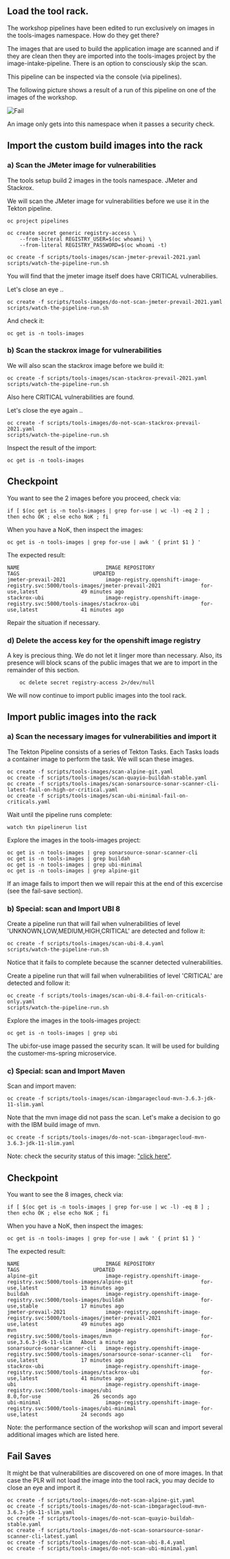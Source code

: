 ## Load the tool rack.

The workshop pipelines have been edited to run exclusively on images in the tools-images namespace. How do they get there?

The images that are used to build the application image are scanned and if they are clean then they are imported into the tools-images project by the image-intake-pipeline. There is an option to consciously skip the scan.  

This pipeline can be inspected via the console (via pipelines). 

The following picture shows a result of a run of this pipeline on one of the images of the workshop.

![Fail](../../images/image-intake-pipeline-prevail-2021.png?raw=true "Title")

An image only gets into this namespace when it passes a security check.

## Import the custom build images into the rack

### a) Scan the JMeter image for vulnerabilities

The tools setup build 2 images in the tools namespace. JMeter and Stackrox.

We will scan the JMeter image for vulnerabilities before we use it in the Tekton pipeline. 

    oc project pipelines

    oc create secret generic registry-access \
        --from-literal REGISTRY_USER=$(oc whoami) \
        --from-literal REGISTRY_PASSWORD=$(oc whoami -t)

    oc create -f scripts/tools-images/scan-jmeter-prevail-2021.yaml 
    scripts/watch-the-pipeline-run.sh

You will find that the jmeter image itself does have CRITICAL vulnerabilies. 

Let's close an eye ..

    oc create -f scripts/tools-images/do-not-scan-jmeter-prevail-2021.yaml
    scripts/watch-the-pipeline-run.sh    

And check it:

    oc get is -n tools-images


### b) Scan the stackrox image for vulnerabilities

We will also scan the stackrox image before we build it:

    oc create -f scripts/tools-images/scan-stackrox-prevail-2021.yaml
    scripts/watch-the-pipeline-run.sh    

Also here CRITICAL vulnerabilities are found. 

Let's close the eye again ..

    oc create -f scripts/tools-images/do-not-scan-stackrox-prevail-2021.yaml
    scripts/watch-the-pipeline-run.sh

Inspect the result of the import:

    oc get is -n tools-images

## Checkpoint

You want to see the 2 images before you proceed, check via:

    if [ $(oc get is -n tools-images | grep for-use | wc -l) -eq 2 ] ; then echo OK ; else echo NoK ; fi

When you have a NoK, then inspect the images:

    oc get is -n tools-images | grep for-use | awk ' { print $1 } '

The expected result:

    NAME                            IMAGE REPOSITORY                                                                              TAGS                        UPDATED
    jmeter-prevail-2021             image-registry.openshift-image-registry.svc:5000/tools-images/jmeter-prevail-2021             for-use,latest              49 minutes ago
    stackrox-ubi                    image-registry.openshift-image-registry.svc:5000/tools-images/stackrox-ubi                    for-use,latest              41 minutes ago

Repair the situation if necessary.


### d) Delete the access key for the openshift image registry

A key is precious thing. We do not let it linger more than necessary. Also, its presence will block scans of the public images that we are to import in the remainder of this section.

        oc delete secret registry-access 2>/dev/null

We will now continue to import public images into the tool rack. 


## Import public images into the rack

### a) Scan the necessary images for vulnerabilities and import it

The Tekton Pipeline consists of a series of Tekton Tasks. Each Tasks loads a container image to perform the task. We will scan these images.

    oc create -f scripts/tools-images/scan-alpine-git.yaml
    oc create -f scripts/tools-images/scan-quayio-buildah-stable.yaml
    oc create -f scripts/tools-images/scan-sonarsource-sonar-scanner-cli-latest-fail-on-high-or-critical.yaml
    oc create -f scripts/tools-images/scan-ubi-minimal-fail-on-criticals.yaml 

Wait until the pipeline runs complete:

    watch tkn pipelinerun list

Explore the images in the tools-images project:

    oc get is -n tools-images | grep sonarsource-sonar-scanner-cli
    oc get is -n tools-images | grep buildah
    oc get is -n tools-images | grep ubi-minimal
    oc get is -n tools-images | grep alpine-git

If an image fails to import then we will repair this at the end of this excercise (see the fail-save section).

### b) Special: scan and Import UBI 8

Create a pipeline run that will fail when vulnerabilities of level  'UNKNOWN,LOW,MEDIUM,HIGH,CRITICAL' are detected and follow it:

    oc create -f scripts/tools-images/scan-ubi-8.4.yaml 
    scripts/watch-the-pipeline-run.sh

Notice that it fails to complete because the scanner detected vulnerabilities. 

Create a pipeline run that will fail when vulnerabilities of level  'CRITICAL' are detected and follow it:

    oc create -f scripts/tools-images/scan-ubi-8.4-fail-on-criticals-only.yaml 
    scripts/watch-the-pipeline-run.sh

Explore the images in the tools-images project:

    oc get is -n tools-images | grep ubi

The ubi:for-use image passed the security scan. It will be used for building the customer-ms-spring microservice. 


### c) Special: scan and Import Maven

Scan and import maven:

    oc create -f scripts/tools-images/scan-ibmgaragecloud-mvn-3.6.3-jdk-11-slim.yaml 

Note that the mvn image did not pass the scan. Let's make a decision to go with the IBM build image of mvn. 

    oc create -f scripts/tools-images/do-not-scan-ibmgaragecloud-mvn-3.6.3-jdk-11-slim.yaml 

Note: check the security status of this image: ["click here"](https://quay.io/repository/ibmgaragecloud/maven?tab=tags).


## Checkpoint

You want to see the 8 images, check via:

    if [ $(oc get is -n tools-images | grep for-use | wc -l) -eq 8 ] ; then echo OK ; else echo NoK ; fi

When you have a NoK, then inspect the images:

    oc get is -n tools-images | grep for-use | awk ' { print $1 } '

The expected result:

    NAME                            IMAGE REPOSITORY                                                                              TAGS                        UPDATED
    alpine-git                      image-registry.openshift-image-registry.svc:5000/tools-images/alpine-git                      for-use,latest              13 minutes ago
    buildah                         image-registry.openshift-image-registry.svc:5000/tools-images/buildah                         for-use,stable              17 minutes ago
    jmeter-prevail-2021             image-registry.openshift-image-registry.svc:5000/tools-images/jmeter-prevail-2021             for-use,latest              49 minutes ago
    mvn                             image-registry.openshift-image-registry.svc:5000/tools-images/mvn                             for-use,3.6.3-jdk-11-slim   About a minute ago
    sonarsource-sonar-scanner-cli   image-registry.openshift-image-registry.svc:5000/tools-images/sonarsource-sonar-scanner-cli   for-use,latest              17 minutes ago
    stackrox-ubi                    image-registry.openshift-image-registry.svc:5000/tools-images/stackrox-ubi                    for-use,latest              41 minutes ago
    ubi                             image-registry.openshift-image-registry.svc:5000/tools-images/ubi                             8.0,for-use                 26 seconds ago
    ubi-minimal                     image-registry.openshift-image-registry.svc:5000/tools-images/ubi-minimal                     for-use,latest              24 seconds ago

Note: the performance section of the workshop will scan and import several additional images which are listed here.


## Fail Saves 

It might be that vulnerabilities are discovered on one of more images. In that case the PLR will not load the image into the tool rack, you may decide to close an eye and import it. 

    oc create -f scripts/tools-images/do-not-scan-alpine-git.yaml 
    oc create -f scripts/tools-images/do-not-scan-ibmgaragecloud-mvn-3.6.3-jdk-11-slim.yaml 
    oc create -f scripts/tools-images/do-not-scan-quayio-buildah-stable.yaml 
    oc create -f scripts/tools-images/do-not-scan-sonarsource-sonar-scanner-cli-latest.yaml 
    oc create -f scripts/tools-images/do-not-scan-ubi-8.4.yaml  
    oc create -f scripts/tools-images/do-not-scan-ubi-minimal.yaml 

